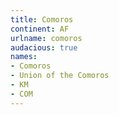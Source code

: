 ```yaml
---
title: Comoros
continent: AF
urlname: comoros
audacious: true
names:
- Comoros
- Union of the Comoros
- KM
- COM
---
```


